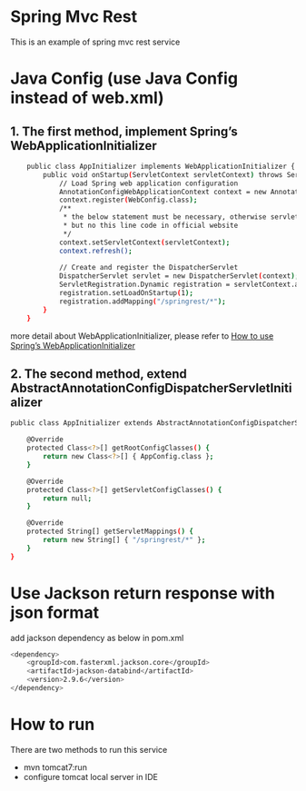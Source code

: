# Spring Mvc Rest
This is an example of spring mvc rest service

# Java Config (use Java Config instead of web.xml)

## 1. The first method, implement Spring’s WebApplicationInitializer
```sh
    public class AppInitializer implements WebApplicationInitializer {
        public void onStartup(ServletContext servletContext) throws ServletException {
            // Load Spring web application configuration
            AnnotationConfigWebApplicationContext context = new AnnotationConfigWebApplicationContext();
            context.register(WebConfig.class);
            /**
             * the below statement must be necessary, otherwise servlet cannot work.
             * but no this line code in official website
             */
            context.setServletContext(servletContext);
            context.refresh();
    
            // Create and register the DispatcherServlet
            DispatcherServlet servlet = new DispatcherServlet(context);
            ServletRegistration.Dynamic registration = servletContext.addServlet("dispatcher", servlet);
            registration.setLoadOnStartup(1);
            registration.addMapping("/springrest/*");
        }
    }
```
more detail about WebApplicationInitializer, please refer to [How to use Spring’s WebApplicationInitializer](https://www.intertech.com/Blog/how-to-use-springs-webapplicationinitializer/)
## 2. The second method, extend AbstractAnnotationConfigDispatcherServletInitializer
```sh
public class AppInitializer extends AbstractAnnotationConfigDispatcherServletInitializer {

    @Override
    protected Class<?>[] getRootConfigClasses() {
        return new Class<?>[] { AppConfig.class };
    }

    @Override
    protected Class<?>[] getServletConfigClasses() {
        return null;
    }

    @Override
    protected String[] getServletMappings() {
        return new String[] { "/springrest/*" };
    }
}
```
# Use Jackson return response with json format
add jackson dependency as below in pom.xml
```sh
<dependency>
    <groupId>com.fasterxml.jackson.core</groupId>
    <artifactId>jackson-databind</artifactId>
    <version>2.9.6</version>
</dependency>
```
# How to run
There are two methods to run this service
- mvn tomcat7:run
- configure tomcat local server in IDE
